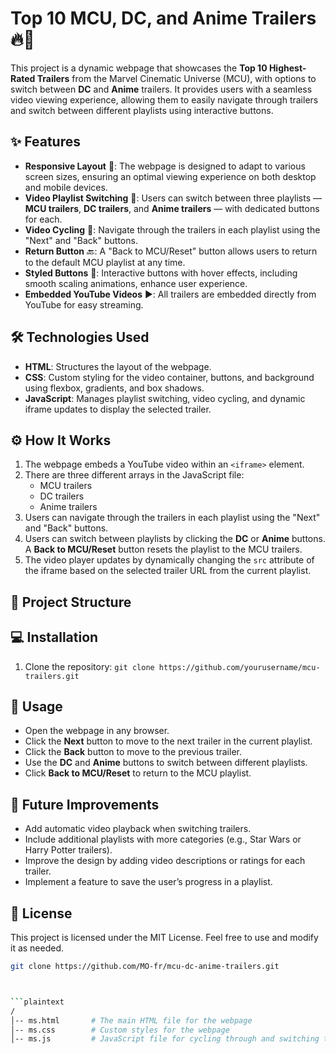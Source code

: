 # Top 10 MCU, DC, and Anime Trailers 🔥🎥

This project is a dynamic webpage that showcases the **Top 10 Highest-Rated Trailers** from the Marvel Cinematic Universe (MCU), with options to switch between **DC** and **Anime** trailers. It provides users with a seamless video viewing experience, allowing them to easily navigate through trailers and switch between different playlists using interactive buttons.

## ✨ Features

- **Responsive Layout** 📱: The webpage is designed to adapt to various screen sizes, ensuring an optimal viewing experience on both desktop and mobile devices.
- **Video Playlist Switching** 🔄: Users can switch between three playlists — **MCU trailers**, **DC trailers**, and **Anime trailers** — with dedicated buttons for each.
- **Video Cycling** 🎥: Navigate through the trailers in each playlist using the "Next" and "Back" buttons.
- **Return Button** 🔙: A "Back to MCU/Reset" button allows users to return to the default MCU playlist at any time.
- **Styled Buttons** 🎨: Interactive buttons with hover effects, including smooth scaling animations, enhance user experience.
- **Embedded YouTube Videos** ▶️: All trailers are embedded directly from YouTube for easy streaming.

## 🛠️ Technologies Used

- **HTML**: Structures the layout of the webpage.
- **CSS**: Custom styling for the video container, buttons, and background using flexbox, gradients, and box shadows.
- **JavaScript**: Manages playlist switching, video cycling, and dynamic iframe updates to display the selected trailer.

## ⚙️ How It Works

1. The webpage embeds a YouTube video within an `<iframe>` element.
2. There are three different arrays in the JavaScript file:
   - MCU trailers
   - DC trailers
   - Anime trailers
3. Users can navigate through the trailers in each playlist using the "Next" and "Back" buttons.
4. Users can switch between playlists by clicking the **DC** or **Anime** buttons. A **Back to MCU/Reset** button resets the playlist to the MCU trailers.
5. The video player updates by dynamically changing the `src` attribute of the iframe based on the selected trailer URL from the current playlist.

## 📁 Project Structure

## 💻 Installation

1. Clone the repository:
   `git clone https://github.com/yourusername/mcu-trailers.git`



## 🚀 Usage
- Open the webpage in any browser.
- Click the **Next** button to move to the next trailer in the current playlist.
- Click the **Back** button to move to the previous trailer.
- Use the **DC** and **Anime** buttons to switch between different playlists.
- Click **Back to MCU/Reset** to return to the MCU playlist.

## 🚧 Future Improvements
- Add automatic video playback when switching trailers.
- Include additional playlists with more categories (e.g., Star Wars or Harry Potter trailers).
- Improve the design by adding video descriptions or ratings for each trailer.
- Implement a feature to save the user’s progress in a playlist.

## 📜 License
This project is licensed under the MIT License. Feel free to use and modify it as needed.


   ```bash
   git clone https://github.com/MO-fr/mcu-dc-anime-trailers.git



```plaintext
/
│-- ms.html       # The main HTML file for the webpage
│-- ms.css        # Custom styles for the webpage
│-- ms.js         # JavaScript file for cycling through and switching trailers
